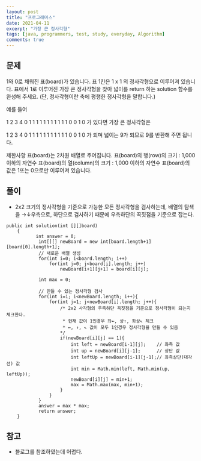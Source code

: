 ```yaml
---
layout: post
title: "프로그래머스"
date: 2021-04-11
excerpt: "가장 큰 정사각형"
tags: [java, programmers, test, study, everyday, Algorithm]
comments: true
---
```



## 문제

 1와 0로 채워진 표(board)가 있습니다. 표 1칸은 1 x 1 의 정사각형으로 이루어져 있습니다. 표에서 1로 이루어진 가장 큰 정사각형을 찾아 넓이를 return 하는 solution 함수를 완성해 주세요. (단, 정사각형이란 축에 평행한 정사각형을 말합니다.)

예를 들어

1	2	3	4
0	1	1	1
1	1	1	1
1	1	1	1
0	0	1	0
가 있다면 가장 큰 정사각형은

1	2	3	4
0	1	1	1
1	1	1	1
1	1	1	1
0	0	1	0
가 되며 넓이는 9가 되므로 9를 반환해 주면 됩니다.

제한사항
표(board)는 2차원 배열로 주어집니다.
표(board)의 행(row)의 크기 : 1,000 이하의 자연수
표(board)의 열(column)의 크기 : 1,000 이하의 자연수
표(board)의 값은 1또는 0으로만 이루어져 있습니다.


## 풀이
* 2x2 크기의 정사각형을 기준으로 가능한 모든 정사각형을 검사하는데, 배열의 탐색을 →↓우측으로, 하단으로 검사하기 때문에 우측하단의 꼭짓점을 기준으로 잡는다.


```
public int solution(int [][]board)
    {
	       int answer = 0;
	        int[][] newBoard = new int[board.length+1][board[0].length+1];
	        // 새로운 배열 생성
	        for(int i=0; i<board.length; i++)
	            for(int j=0; j<board[i].length; j++)
	                newBoard[i+1][j+1] = board[i][j];
	        
	        int max = 0;
	        
	        // 만들 수 있는 정사각형 검사
	        for(int i=1; i<newBoard.length; i++){
	            for(int j=1; j<newBoard[i].length; j++){
	                /* 2x2 사각형의 우측하단 꼭짓점을 기준으로 정사각형이 되는지 체크한다.
	                 * 현재 값이 1인경우 좌←, 상↑, 좌상↖ 체크 
	                 * ←, ↑, ↖ 값이 모두 1인경우 정사각형을 만들 수 있음
	                */ 
	                if(newBoard[i][j] == 1){
	                    int left = newBoard[i-1][j];    // 좌측 값
	                    int up = newBoard[i][j-1];      // 상단 값
	                    int leftUp = newBoard[i-1][j-1];// 좌측상단(대각선) 값
	                    int min = Math.min(left, Math.min(up, leftUp)); 
	                    newBoard[i][j] = min+1;
	                    max = Math.max(max, min+1);
	                }
	            }
	        }
	        answer = max * max;
	        return answer;
    }
```

## 참고
* 블로그를 참조하였는데 어렵다.

